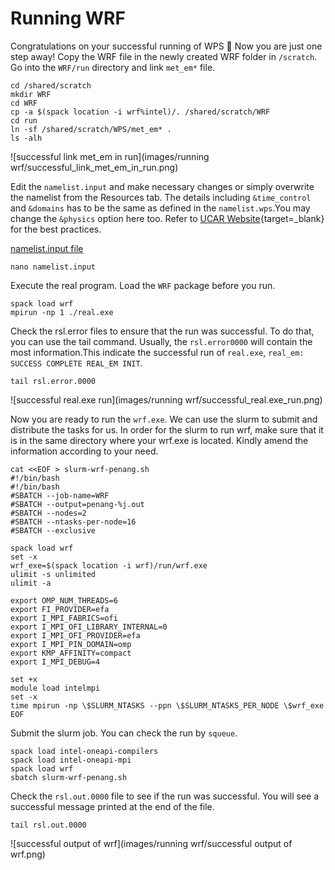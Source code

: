 # Running WRF

Congratulations on your successful running of WPS 🥳 Now you are just one step away! Copy the WRF file in the newly created WRF folder in `/scratch`. Go into the `WRF/run` directory and link `met_em*` file.
   
 
    cd /shared/scratch
    mkdir WRF
    cd WRF
    cp -a $(spack location -i wrf%intel)/. /shared/scratch/WRF
    cd run
    ln -sf /shared/scratch/WPS/met_em* .
    ls -alh

![successful link met_em in run](images/running wrf/successful_link_met_em_in_run.png)

Edit the `namelist.input` and make necessary changes or simply overwrite the namelist from the Resources tab. The details including `&time_control` and `&domains` has to be the same as defined in the `namelist.wps`.You may change the `&physics` option here too. Refer to [UCAR Website](https://www2.mmm.ucar.edu/wrf/users/namelist_best_prac_wrf.html){target=_blank} for the best practices.

[namelist.input file](../resources/#namelist.input)

    nano namelist.input


Execute the real program. Load the `WRF` package before you run.


    spack load wrf
    mpirun -np 1 ./real.exe


Check the rsl.error files to ensure that the run was successful. To do that, you can use the tail command. Usually, the `rsl.error0000` will contain the most information.This indicate the successful run of `real.exe`, `real_em: SUCCESS COMPLETE REAL_EM INIT`.


    tail rsl.error.0000

![successful real.exe run](images/running wrf/successful_real.exe_run.png)

Now you are ready to run the `wrf.exe`. We can use the slurm to submit and distribute the tasks for us. In order for the slurm to run wrf, make sure that it is in the same directory where your wrf.exe is located. Kindly amend the information according to your need. 

``` linenums="1" title="slurm-wrf-penang.sh"
cat <<EOF > slurm-wrf-penang.sh
#!/bin/bash
#!/bin/bash
#SBATCH --job-name=WRF
#SBATCH --output=penang-%j.out
#SBATCH --nodes=2
#SBATCH --ntasks-per-node=16
#SBATCH --exclusive

spack load wrf
set -x
wrf_exe=$(spack location -i wrf)/run/wrf.exe
ulimit -s unlimited
ulimit -a

export OMP_NUM_THREADS=6
export FI_PROVIDER=efa
export I_MPI_FABRICS=ofi
export I_MPI_OFI_LIBRARY_INTERNAL=0
export I_MPI_OFI_PROVIDER=efa
export I_MPI_PIN_DOMAIN=omp
export KMP_AFFINITY=compact
export I_MPI_DEBUG=4

set +x
module load intelmpi
set -x
time mpirun -np \$SLURM_NTASKS --ppn \$SLURM_NTASKS_PER_NODE \$wrf_exe
EOF
```

Submit the slurm job. You can check the run by `squeue`.


    spack load intel-oneapi-compilers
    spack load intel-oneapi-mpi
    spack load wrf
    sbatch slurm-wrf-penang.sh


Check the `rsl.out.0000` file to see if the run was successful. You will see a successful message printed at the end of the file.

    tail rsl.out.0000

![successful output of wrf](images/running wrf/successful output of wrf.png)